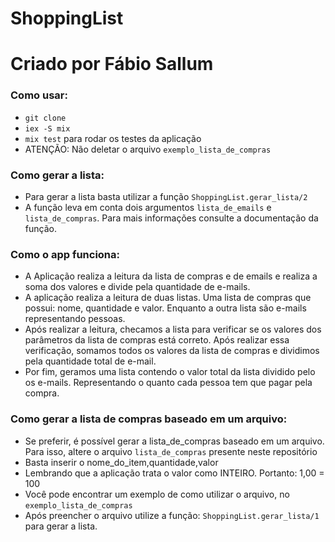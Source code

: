 # ShoppingList
# Criado por Fábio Sallum

### Como usar:
- `git clone`
- `iex -S mix `
- `mix test` para rodar os testes da aplicação 
- ATENÇÃO: Não deletar o arquivo `exemplo_lista_de_compras`

### Como gerar a lista:
- Para gerar a lista basta utilizar a função `ShoppingList.gerar_lista/2`
- A função leva em conta dois argumentos `lista_de_emails` e `lista_de_compras`. Para mais informações consulte a documentação da função.

### Como o app funciona:
- A Aplicação realiza a leitura da lista de compras e de emails e realiza a soma dos valores e divide pela quantidade de e-mails.
- A aplicação realiza a leitura de duas listas. Uma lista de compras que possui: nome, quantidade e valor. Enquanto a outra lista são e-mails representando pessoas.
- Após realizar a leitura, checamos a lista para verificar se os valores dos parâmetros da lista de compras está correto. Após realizar essa verificação, somamos todos os valores da lista de compras e dividimos pela quantidade total de e-mail.
- Por fim, geramos uma lista contendo o valor total da lista dividido pelo os e-mails. Representando o quanto cada pessoa tem que pagar pela compra.

### Como gerar a lista de compras baseado em um arquivo:
- Se preferir, é possível gerar a lista_de_compras baseado em um arquivo. Para isso, altere o arquivo `lista_de_compras` presente neste repositório
- Basta inserir o nome_do_item,quantidade,valor
- Lembrando que a aplicação trata o valor como INTEIRO. Portanto: 1,00 = 100
- Você pode encontrar um exemplo de como utilizar o arquivo, no `exemplo_lista_de_compras`
- Após preencher o arquivo utilize a função: `ShoppingList.gerar_lista/1` para gerar a lista.